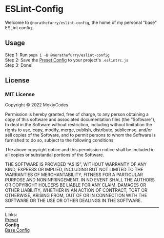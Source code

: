 # ESLint-Config

Welcome to `@norathefurry/eslint-config`, the home of my personal "base" ESLint config.

## Usage

Step 1: Run `pnpm i -D @norathefurry/eslint-config`<br/>
Step 2: Save the [Preset Config](https://github.com/MokiyCodes/eslint-config-preset/blob/main/.eslintrc) to your project's `.eslintrc.js`<br/>
Step 3: Done!

## License

### MIT License

Copyright © 2022 MokiyCodes

Permission is hereby granted, free of charge, to any person obtaining a copy of this software and associated documentation files (the “Software”), to deal in the Software without restriction, including without limitation the rights to use, copy, modify, merge, publish, distribute, sublicense, and/or sell copies of the Software, and to permit persons to whom the Software is furnished to do so, subject to the following conditions:

The above copyright notice and this permission notice shall be included in all copies or substantial portions of the Software.

THE SOFTWARE IS PROVIDED “AS IS”, WITHOUT WARRANTY OF ANY KIND, EXPRESS OR IMPLIED, INCLUDING BUT NOT LIMITED TO THE WARRANTIES OF MERCHANTABILITY, FITNESS FOR A PARTICULAR PURPOSE AND NONINFRINGEMENT. IN NO EVENT SHALL THE AUTHORS OR COPYRIGHT HOLDERS BE LIABLE FOR ANY CLAIM, DAMAGES OR OTHER LIABILITY, WHETHER IN AN ACTION OF CONTRACT, TORT OR OTHERWISE, ARISING FROM, OUT OF OR IN CONNECTION WITH THE SOFTWARE OR THE USE OR OTHER DEALINGS IN THE SOFTWARE.

---

Links:<br/>
[Preset](https://github.com/MokiyCodes/eslint-config-preset)<br/>
**[Config](https://github.com/MokiyCodes/eslint-config)**<br/>
[Base Config](https://github.com/MokiyCodes/eslint-config-base)
